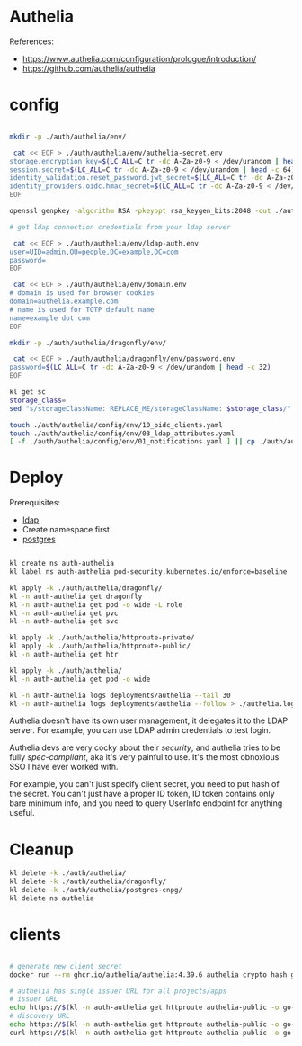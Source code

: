 
# Authelia

References:
- https://www.authelia.com/configuration/prologue/introduction/
- https://github.com/authelia/authelia

# config

```bash

mkdir -p ./auth/authelia/env/

 cat << EOF > ./auth/authelia/env/authelia-secret.env
storage.encryption_key=$(LC_ALL=C tr -dc A-Za-z0-9 < /dev/urandom | head -c 64)
session.secret=$(LC_ALL=C tr -dc A-Za-z0-9 < /dev/urandom | head -c 64)
identity_validation.reset_password.jwt_secret=$(LC_ALL=C tr -dc A-Za-z0-9 < /dev/urandom | head -c 64)
identity_providers.oidc.hmac_secret=$(LC_ALL=C tr -dc A-Za-z0-9 < /dev/urandom | head -c 64)
EOF

openssl genpkey -algorithm RSA -pkeyopt rsa_keygen_bits:2048 -out ./auth/authelia/env/jwks_key

# get ldap connection credentials from your ldap server

 cat << EOF > ./auth/authelia/env/ldap-auth.env
user=UID=admin,OU=people,DC=example,DC=com
password=
EOF

 cat << EOF > ./auth/authelia/env/domain.env
# domain is used for browser cookies
domain=authelia.example.com
# name is used for TOTP default name
name=example dot com
EOF

mkdir -p ./auth/authelia/dragonfly/env/

 cat << EOF > ./auth/authelia/dragonfly/env/password.env
password=$(LC_ALL=C tr -dc A-Za-z0-9 < /dev/urandom | head -c 32)
EOF

kl get sc
storage_class=
sed "s/storageClassName: REPLACE_ME/storageClassName: $storage_class/" ./auth/authelia/dragonfly/dragonfly-authelia.template.yaml > ./auth/authelia/dragonfly/env/dragonfly-authelia.yaml

touch ./auth/authelia/config/env/10_oidc_clients.yaml
touch ./auth/authelia/config/env/03_ldap_attributes.yaml
[ -f ./auth/authelia/config/env/01_notifications.yaml ] || cp ./auth/authelia/config/01_notifications-filesystem.yaml ./auth/authelia/config/env/01_notifications.yaml

```

# Deploy

Prerequisites:
- [ldap](../lldap/readme.md)
- Create namespace first
- [postgres](./postgres-cnpg/readme.md)

```bash

kl create ns auth-authelia
kl label ns auth-authelia pod-security.kubernetes.io/enforce=baseline

kl apply -k ./auth/authelia/dragonfly/
kl -n auth-authelia get dragonfly
kl -n auth-authelia get pod -o wide -L role
kl -n auth-authelia get pvc
kl -n auth-authelia get svc

kl apply -k ./auth/authelia/httproute-private/
kl apply -k ./auth/authelia/httproute-public/
kl -n auth-authelia get htr

kl apply -k ./auth/authelia/
kl -n auth-authelia get pod -o wide

kl -n auth-authelia logs deployments/authelia --tail 30
kl -n auth-authelia logs deployments/authelia --follow > ./authelia.log

```

Authelia doesn't have its own user management, it delegates it to the LDAP server.
For example, you can use LDAP admin credentials to test login.

Authelia devs are very cocky about their _security_, and authelia tries to be fully _spec-compliant_,
aka it's very painful to use.
It's the most obnoxious SSO I have ever worked with.

For example, you can't just specify client secret, you need to put hash of the secret.
You can't just have a proper ID token, ID token contains only bare minimum info,
and you need to query UserInfo endpoint for anything useful.

# Cleanup

```bash
kl delete -k ./auth/authelia/
kl delete -k ./auth/authelia/dragonfly/
kl delete -k ./auth/authelia/postgres-cnpg/
kl delete ns authelia
```

# clients

```bash

# generate new client secret
docker run --rm ghcr.io/authelia/authelia:4.39.6 authelia crypto hash generate pbkdf2 --variant sha512 --random --random.charset rfc3986

# authelia has single issuer URL for all projects/apps
# issuer URL
echo https://$(kl -n auth-authelia get httproute authelia-public -o go-template --template "{{ (index .spec.hostnames 0)}}")
# discovery URL
echo https://$(kl -n auth-authelia get httproute authelia-public -o go-template --template "{{ (index .spec.hostnames 0)}}")/.well-known/openid-configuration
curl https://$(kl -n auth-authelia get httproute authelia-public -o go-template --template "{{ (index .spec.hostnames 0)}}")/.well-known/openid-configuration | jq

```
